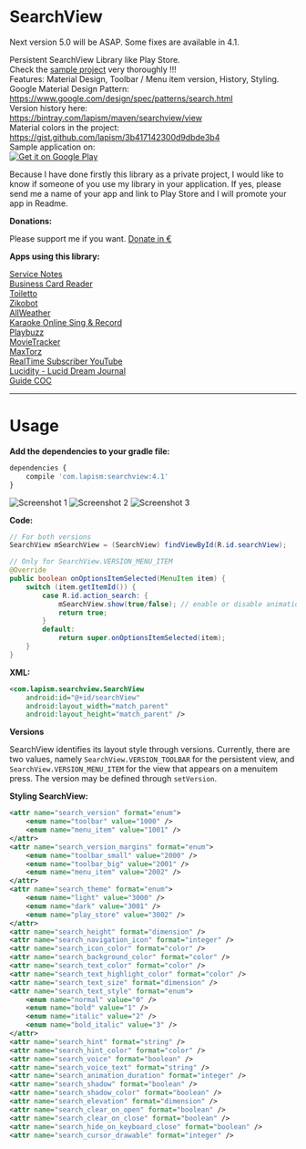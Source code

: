 # SearchView

Next version 5.0 will be ASAP. Some fixes are available in 4.1.

Persistent SearchView Library like Play Store.  
Check the [sample project](https://github.com/lapism/SearchView/tree/master/sample/src/main/java/com/lapism/searchview/sample) very thoroughly !!!  
Features: Material Design, Toolbar / Menu item version, History, Styling.  
Google Material Design Pattern:  
https://www.google.com/design/spec/patterns/search.html  
Version history here:  
https://bintray.com/lapism/maven/searchview/view  
Material colors in the project:  
https://gist.github.com/lapism/3b417142300d9dbde3b4  
Sample application on:  
<a href="https://play.google.com/store/apps/details?id=com.lapism.searchview.sample">
  <img alt="Get it on Google Play"
       src="https://github.com/lapism/SearchView/blob/master/images/google-play-badge.png" />
</a>

Because I have done firstly this library as a private project, 
I would like to know if someone of you use my library in your application. 
If yes, please send me a name of your app and link to Play Store and I will promote your app in Readme.

**Donations:**

Please support me if you want.
[Donate in €](paypal.me/lapism) <br />

**Apps using this library:**

[Service Notes](https://play.google.com/store/apps/details?id=notes.service.com.servicenotes)  
[Business Card Reader](https://play.google.com/store/apps/details?id=com.iac.bcreader) <br />
[Toiletto](https://play.google.com/store/apps/details?id=org.super8.lastbastion) <br />
[Zikobot](https://play.google.com/store/apps/details?id=com.startogamu.zikobot) <br />
[AllWeather](https://play.google.com/store/apps/details?id=com.dev.nicola.allweather) <br />
[Karaoke Online Sing & Record](https://play.google.com/store/apps/details?id=com.anhlt.karaokeonline) <br />
[Playbuzz](https://play.google.com/store/apps/details?id=com.playbuzz.android.app) <br />
[MovieTracker](https://play.google.com/store/apps/details?id=jacobs.yen.movietracker) <br />
[MaxTorz](https://play.google.com/store/apps/details?id=com.maxxsol.maxtorz) <br />
[RealTime Subscriber YouTube](https://play.google.com/store/apps/details?id=vulcanweblabs.realtimeyoutube) <br />
[Lucidity - Lucid Dream Journal](https://play.google.com/store/apps/details?id=ch.b3nz.lucidity) <br />
[Guide COC](https://play.google.com/store/apps/details?id=com.superguide.coc) <br />

------------------------------------------------------------------------------------------------------------------------------

# Usage
**Add the dependencies to your gradle file:**
```javascript
dependencies {
    compile 'com.lapism:searchview:4.1'
}
```

![Screenshot 1](https://github.com/lapism/SearchView/blob/master/images/image_1.png)
![Screenshot 2](https://github.com/lapism/SearchView/blob/master/images/image_2.png)
![Screenshot 3](https://github.com/lapism/SearchView/blob/master/images/image_3.png)

**Code:**
```java
// For both versions
SearchView mSearchView = (SearchView) findViewById(R.id.searchView);

// Only for SearchView.VERSION_MENU_ITEM
@Override
public boolean onOptionsItemSelected(MenuItem item) {
    switch (item.getItemId()) {
        case R.id.action_search: {
            mSearchView.show(true/false); // enable or disable animation
            return true;
        }
        default:
            return super.onOptionsItemSelected(item);
    }
}
```

**XML:**
```xml
<com.lapism.searchview.SearchView
    android:id="@+id/searchView"
    android:layout_width="match_parent"
    android:layout_height="match_parent" />
```

**Versions**

SearchView identifies its layout style through versions. Currently, there are two values, namely `SearchView.VERSION_TOOLBAR` for the persistent view, and `SearchView.VERSION_MENU_ITEM` for the view that appears on a menuitem press. The version may be defined through `setVersion`.

**Styling SearchView:**
```xml
<attr name="search_version" format="enum">
    <enum name="toolbar" value="1000" />
    <enum name="menu_item" value="1001" />
</attr>
<attr name="search_version_margins" format="enum">
    <enum name="toolbar_small" value="2000" />
    <enum name="toolbar_big" value="2001" />
    <enum name="menu_item" value="2002" />
</attr>
<attr name="search_theme" format="enum">
    <enum name="light" value="3000" />
    <enum name="dark" value="3001" />
    <enum name="play_store" value="3002" />
</attr>
<attr name="search_height" format="dimension" />
<attr name="search_navigation_icon" format="integer" />
<attr name="search_icon_color" format="color" />
<attr name="search_background_color" format="color" />
<attr name="search_text_color" format="color" />
<attr name="search_text_highlight_color" format="color" />
<attr name="search_text_size" format="dimension" />
<attr name="search_text_style" format="enum">
    <enum name="normal" value="0" />
    <enum name="bold" value="1" />
    <enum name="italic" value="2" />
    <enum name="bold_italic" value="3" />
</attr>
<attr name="search_hint" format="string" />
<attr name="search_hint_color" format="color" />
<attr name="search_voice" format="boolean" />
<attr name="search_voice_text" format="string" />
<attr name="search_animation_duration" format="integer" />
<attr name="search_shadow" format="boolean" />
<attr name="search_shadow_color" format="boolean" />
<attr name="search_elevation" format="dimension" />
<attr name="search_clear_on_open" format="boolean" />
<attr name="search_clear_on_close" format="boolean" />
<attr name="search_hide_on_keyboard_close" format="boolean" />
<attr name="search_cursor_drawable" format="integer" />
```
